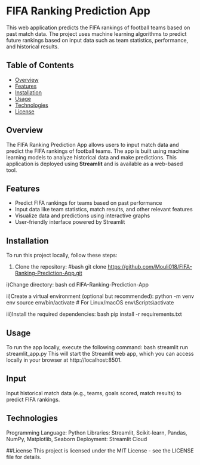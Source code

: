 # FIFA Ranking Prediction App

This web application predicts the FIFA rankings of football teams based on past match data. The project uses machine learning algorithms to predict future rankings based on input data such as team statistics, performance, and historical results.

## Table of Contents
- [Overview](#overview)
- [Features](#features)
- [Installation](#installation)
- [Usage](#usage)
- [Technologies](#technologies)
- [License](#license)

## Overview

The FIFA Ranking Prediction App allows users to input match data and predict the FIFA rankings of football teams. The app is built using machine learning models to analyze historical data and make predictions. This application is deployed using **Streamlit** and is available as a web-based tool.

## Features

- Predict FIFA rankings for teams based on past performance
- Input data like team statistics, match results, and other relevant features
- Visualize data and predictions using interactive graphs
- User-friendly interface powered by Streamlit

## Installation

To run this project locally, follow these steps:

1. Clone the repository:
   #bash
   git clone https://github.com/Mouli018/FIFA-Ranking-Prediction-App.git

i)Change directory:
bash
cd FIFA-Ranking-Prediction-App

ii)Create a virtual environment (optional but recommended):
python -m venv env
source env/bin/activate  # For Linux/macOS
env\Scripts\activate 

iii)Install the required dependencies:
bash
pip install -r requirements.txt

## Usage
To run the app locally, execute the following command:
bash
streamlit run streamlit_app.py
This will start the Streamlit web app, which you can access locally in your browser at http://localhost:8501.
## Input
Input historical match data (e.g., teams, goals scored, match results) to predict FIFA rankings.

## Technologies
Programming Language: Python
Libraries: Streamlit, Scikit-learn, Pandas, NumPy, Matplotlib, Seaborn
Deployment: Streamlit Cloud

##License
This project is licensed under the MIT License - see the LICENSE file for details.

